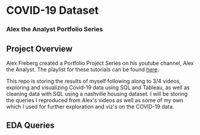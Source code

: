 # COVID-19 Dataset
### Alex the Analyst Portfolio Series  
  
## Project Overview
Alex Freberg created a Portfolio Project Series on his youtube channel, Alex the Analyst. The playlist for these tutorials can be found [here](https://www.youtube.com/watch?v=qfyynHBFOsM&list=PLUaB-1hjhk8H48Pj32z4GZgGWyylqv85f&ab_channel=AlexTheAnalyst).  
  
This repo is storing the results of myself following along to 3/4 videos, exploring and visualizing Covid-19 data using SQL and Tableau, as well as cleaning data with SQL using a nashville housing dataset. I will be storing the queries I reproduced from Alex's videos as well as some of my own which I used for further exploration and viz's on the COVID-19 data.  
  
## EDA Queries
